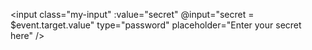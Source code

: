 ---
---

<script setup>
import { useSecret } from '@/store.js'

const secret = useSecret()
const setSecret = (v)=>secret.value = v

</script>

<input 
  class="my-input"
  :value="secret" @input="secret = $event.target.value" 
  type="password" placeholder="Enter your secret here"
/>

<style>

.my-input {
    border: solid 1px gray;
    border-radius: 5px;
    padding: 0em 1em;
}
</style>